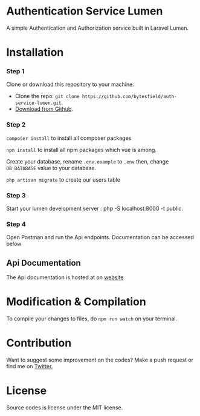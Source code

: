 # Authentication Service Lumen
A simple Authentication and Authorization service built in Laravel Lumen. 

# Installation
### Step 1
Clone or download this repository to your machine:

- Clone the repo: `git clone https://github.com/bytesfield/auth-service-lumen.git`.
- [Download from Github](https://github.com/bytesfield/auth-service-lumen/archive/master.zip).

### Step 2
`composer install` to install all composer packages

`npm install` to install all npm packages which vue is among.

Create your database, rename `.env.example` to `.env` then, change `DB_DATABASE` value to your database.

`php artisan migrate` to create our users table

### Step 3

Start your lumen development server : php -S localhost:8000 -t public.

### Step 4

Open Postman and run the Api endpoints. Documentation can be accessed below


## Api Documentation
The Api documentation is hosted at on [website](https://documenter.getpostman.com/view/10912779/TVKEXcVs)


# Modification & Compilation
To compile your changes to files, do `npm run watch` on your terminal.

# Contribution
Want to suggest some improvement on the codes? Make a push request or find me on
<a href="https://twitter.com/SaintAbrahams/">Twitter.</a>

# License
Source codes is license under the MIT license.
